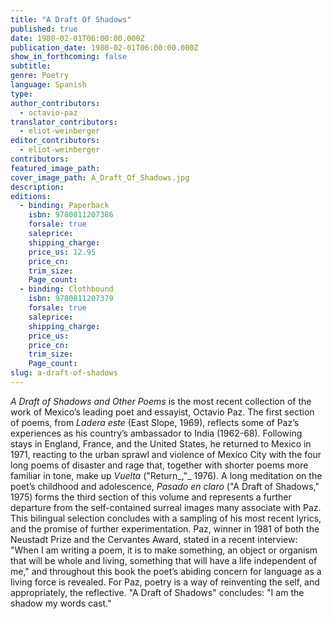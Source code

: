 ```yaml
---
title: "A Draft Of Shadows"
published: true
date: 1980-02-01T06:00:00.000Z
publication_date: 1980-02-01T06:00:00.000Z
show_in_forthcoming: false
subtitle:
genre: Poetry
language: Spanish
type:
author_contributors:
  - octavio-paz
translator_contributors:
  - eliot-weinberger
editor_contributors:
  - eliot-weinberger
contributors:
featured_image_path:
cover_image_path: A_Draft_Of_Shadows.jpg
description:
editions:
  - binding: Paperback
    isbn: 9780811207386
    forsale: true
    saleprice:
    shipping_charge:
    price_us: 12.95
    price_cn:
    trim_size:
    Page_count:
  - binding: Clothbound
    isbn: 9780811207379
    forsale: true
    saleprice:
    shipping_charge:
    price_us:
    price_cn:
    trim_size:
    Page_count:
slug: a-draft-of-shadows
---
```


_A Draft of Shadows and Other Poems_ is the most recent collection of the work of Mexico’s leading poet and essayist, Octavio Paz. The first section of poems, from _Ladera este_ (East Slope, 1969), reflects some of Paz’s experiences as his country’s ambassador to India (1962-68). Following stays in England, France, and the United States, he returned to Mexico in 1971, reacting to the urban sprawl and violence of Mexico City with the four long poems of disaster and rage that, together with shorter poems more familiar in tone, make up _Vuelta_ ("Return_,"_ 1976). A long meditation on the poet’s childhood and adolescence, _Pasado en claro_ ("A Draft of Shadows," 1975) forms the third section of this volume and represents a further departure from the self-contained surreal images many associate with Paz. This bilingual selection concludes with a sampling of his most recent lyrics, and the promise of further experimentation. Paz, winner in 1981 of both the Neustadt Prize and the Cervantes Award, stated in a recent interview: "When I am writing a poem, it is to make something, an object or organism that will be whole and living, something that will have a life independent of me," and throughout this book the poet’s abiding concern for language as a living force is revealed. For Paz, poetry is a way of reinventing the self, and appropriately, the reflective. "A Draft of Shadows" concludes: "I am the shadow my words cast."

